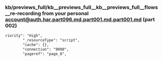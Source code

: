 ### kb/previews_full/kb__previews_full__kb__previews_full__flows__re-recording from your personal account@auth.har.part096.md.part001.md.part001.md (part 002)

```md
riority": "High",
        "_resourceType": "script",
        "cache": {},
        "connection": "9090",
        "pageref": "page_8",
   
```

```
